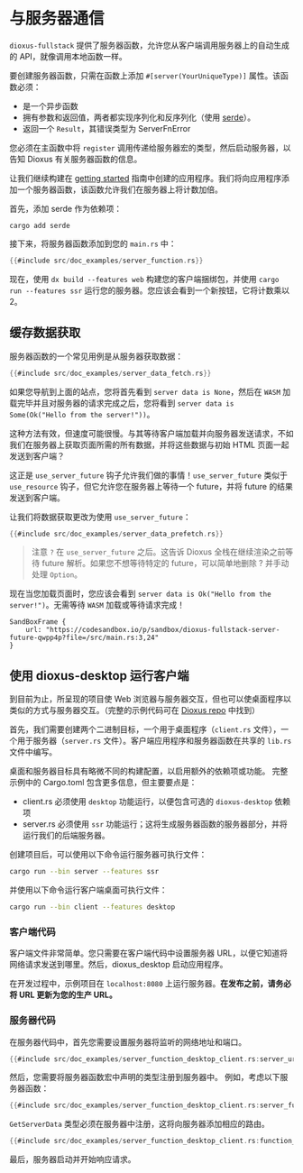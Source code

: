 # 与服务器通信

`dioxus-fullstack` 提供了服务器函数，允许您从客户端调用服务器上的自动生成的 API，就像调用本地函数一样。

要创建服务器函数，只需在函数上添加 `#[server(YourUniqueType)]` 属性。该函数必须：

- 是一个异步函数
- 拥有参数和返回值，两者都实现序列化和反序列化（使用 [serde](https://serde.rs/)）。
- 返回一个 `Result`，其错误类型为 ServerFnError

您必须在主函数中将 `register` 调用传递给服务器宏的类型，然后启动服务器，以告知 Dioxus 有关服务器函数的信息。

让我们继续构建在 [getting started](../../getting_started/fullstack.md) 指南中创建的应用程序。我们将向应用程序添加一个服务器函数，该函数允许我们在服务器上将计数加倍。

首先，添加 serde 作为依赖项：

```shell
cargo add serde
```

接下来，将服务器函数添加到您的 `main.rs` 中：

```rust
{{#include src/doc_examples/server_function.rs}}
```

现在，使用 `dx build --features web` 构建您的客户端捆绑包，并使用 `cargo run --features ssr` 运行您的服务器。您应该会看到一个新按钮，它将计数乘以 2。

## 缓存数据获取

服务器函数的一个常见用例是从服务器获取数据：

```rust
{{#include src/doc_examples/server_data_fetch.rs}}
```

如果您导航到上面的站点，您将首先看到 `server data is None`，然后在 `WASM` 加载完毕并且对服务器的请求完成之后，您将看到 `server data is Some(Ok("Hello from the server!"))`。


这种方法有效，但速度可能很慢。与其等待客户端加载并向服务器发送请求，不如我们在服务器上获取页面所需的所有数据，并将这些数据与初始 HTML 页面一起发送到客户端？


这正是 `use_server_future` 钩子允许我们做的事情！`use_server_future` 类似于 `use_resource` 钩子，但它允许您在服务器上等待一个 future，并将 future 的结果发送到客户端。


让我们将数据获取更改为使用 `use_server_future`：

```rust
{{#include src/doc_examples/server_data_prefetch.rs}}
```

> 注意 `?` 在 `use_server_future` 之后。这告诉 Dioxus 全栈在继续渲染之前等待 future 解析。如果您不想等待特定的 future，可以简单地删除 ? 并手动处理 `Option`。

现在当您加载页面时，您应该会看到 `server data is Ok("Hello from the server!")`。无需等待 `WASM` 加载或等待请求完成！

```inject-dioxus
SandBoxFrame {
	url: "https://codesandbox.io/p/sandbox/dioxus-fullstack-server-future-qwpp4p?file=/src/main.rs:3,24"
}
```


## 使用 dioxus-desktop 运行客户端

到目前为止，所呈现的项目使 Web 浏览器与服务器交互，但也可以使桌面程序以类似的方式与服务器交互。（完整的示例代码可在 [Dioxus repo](https://github.com/DioxusLabs/dioxus/tree/v0.5/packages/fullstack/examples/axum-desktop) 中找到）

首先，我们需要创建两个二进制目标，一个用于桌面程序（`client.rs` 文件），一个用于服务器（`server.rs` 文件）。客户端应用程序和服务器函数在共享的 `lib.rs` 文件中编写。

桌面和服务器目标具有略微不同的构建配置，以启用额外的依赖项或功能。
完整示例中的 Cargo.toml 包含更多信息，但主要要点是：
- client.rs 必须使用 `desktop` 功能运行，以便包含可选的 `dioxus-desktop` 依赖项
- server.rs 必须使用 `ssr` 功能运行；这将生成服务器函数的服务器部分，并将运行我们的后端服务器。

创建项目后，可以使用以下命令运行服务器可执行文件：
```bash
cargo run --bin server --features ssr
```
并使用以下命令运行客户端桌面可执行文件：
```bash
cargo run --bin client --features desktop
```

### 客户端代码

客户端文件非常简单。您只需要在客户端代码中设置服务器 URL，以便它知道将网络请求发送到哪里。然后，dioxus_desktop 启动应用程序。

在开发过程中，示例项目在 `localhost:8080` 上运行服务器。**在发布之前，请务必将 URL 更新为您的生产 URL。**


### 服务器代码

在服务器代码中，首先您需要设置服务器将监听的网络地址和端口。
```rust
{{#include src/doc_examples/server_function_desktop_client.rs:server_url}}
```

然后，您需要将服务器函数宏中声明的类型注册到服务器中。
例如，考虑以下服务器函数：
```rust
{{#include src/doc_examples/server_function_desktop_client.rs:server_function}}
```

`GetServerData` 类型必须在服务器中注册，这将向服务器添加相应的路由。
```rust
{{#include src/doc_examples/server_function_desktop_client.rs:function_registration}}
```

最后，服务器启动并开始响应请求。